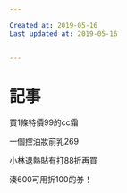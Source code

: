 ```yaml
---

Created at: 2019-05-16
Last updated at: 2019-05-16


---
```


# 記事


買1條特價99的cc霜

一個控油妝前乳269

小林退熱貼有打88折再買

湊600可用折100的券！

